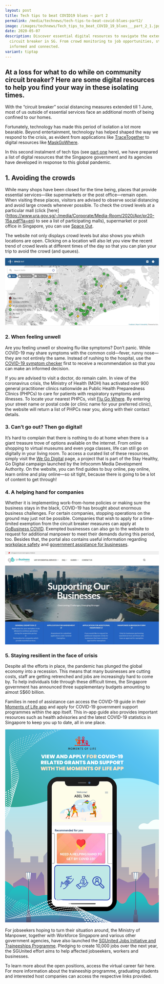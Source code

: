 ```yaml
---
layout: post
title: Tech tips to beat COVID19 blues – part 2
permalink: /media/technews/tech-tips-to-beat-covid-blues-part2/
image: /images/technews/Tech_tips_to_beat_COVID_19_blues___part_2_1.jpg
date: 2020-05-07
description: Discover essential digital resources to navigate the extended
  circuit breaker in SG. From crowd monitoring to job opportunities, stay
  informed and connected.
variant: tiptap
---
```

At a loss for what to do while on community circuit breaker? Here are some digital resources to help you find your way in these isolating times.
---
 
With the “circuit breaker” social distancing measures extended till 1 June, most of us outside of essential services face an additional month of being confined to our homes. 

Fortunately, technology has made this period of isolation a lot more bearable. Beyond entertainment, technology has helped shaped the way we respond to the crisis, as evident from applications like [TraceTogether](https://www.tracetogether.gov.sg/) to digital resources like [MaskGoWhere](https://www.tech.gov.sg/media/technews/maskgowhere).

In this second instalment of tech tips (see [part one](https://www.tech.gov.sg/media/technews/tech-tips-to-beat-covid-blues-part1) here), we have prepared a list of digital resources that the Singapore government and its agencies have developed in response to this global pandemic.

## **1. Avoiding the crowds**

While many shops have been closed for the time being, places that provide essential services—like supermarkets or the post office—remain open. When visiting these places, visitors are advised to observe social distancing and avoid large crowds whenever possible. To check the crowd levels at a particular mall (click [here]{https://www.ura.gov.sg/-/media/Corporate/Media-Room/2020/Apr/pr20-15a.pdf?la=en) to see a list of participating malls), supermarket or post office in Singapore, you can use [Space Out](https://www.spaceout.gov.sg/). 

The website not only displays crowd levels but also shows you which locations are open. Clicking on a location will also let you view the recent trend of crowd levels at different times of the day so that you can plan your trip to avoid the crowd (and queues).

![spaceout](/images/technews/covid-tech-part1.JPG)

### **2. When feeling unwell**

Are you feeling unwell or showing flu-like symptoms? Don’t panic. While COVID-19 may share symptoms with the common cold—fever, runny nose—they are not entirely the same. Instead of rushing to the hospital, use the [COVID-19 symptom checker](https://sgcovidcheck.gov.sg/) first to receive a recommendation so that you can make an informed decision.

If you are advised to visit a doctor, do remain calm. In view of the coronavirus crisis, the Ministry of Health (MOH) has activated over 900 general practitioner clinics nationwide as Public Health Preparedness Clinics (PHPCs) to care for patients with respiratory symptoms and illnesses. To locate your nearest PHPCs, visit [Flu Go Where](https://www.flugowhere.gov.sg/). By entering your street name or postal code (or clinic name for your preferred clinic), the website will return a list of PHPCs near you, along with their contact details.

### **3. Can’t go out? Then go digital!**

It’s hard to complain that there is nothing to do at home when there is a giant treasure trove of options available on the internet. From online shopping to virtual museums and even yoga classes, life can still go on digitally in your living room. To access a curated list of these resources, simply visit the [We Go Digital](https://www.imda.gov.sg/WeGoDigital) page, a project that is part of the Stay Healthy, Go Digital campaign launched by the Infocomm Media Development Authority. On the website, you can find guides to buy online, pay online, learn online and play online—so sit tight, because there is going to be a lot of content to get through!

### **4. A helping hand for companies**

Whether it is implementing work-from-home policies or making sure the business stays in the black, COVID-19 has brought about enormous business challenges. For certain companies, stopping operations on the ground may just not be possible. Companies that wish to apply for a time-limited exemption from the circuit breaker measures can apply at [GoBusiness COVID](https://covid.gobusiness.gov.sg/). Exempted businesses can also go to the website to request for additional manpower to meet their demands during this period, too. Besides that, the portal also contains useful information regarding [workplace safety](https://covid.gobusiness.gov.sg/safetywork/safetymeasures/) and [government assistance for businesses](https://covid.gobusiness.gov.sg/govassist/govassist/).

![GoBiz](/images/technews/covid-tech-part3.JPG)

### **5. Staying resilient in the face of crisis**

Despite all the efforts in place, the pandemic has plunged the global economy into a recession. This means that many businesses are cutting costs, staff are getting retrenched and jobs are increasingly hard to come by. To help individuals tide through these difficult times, the Singapore government has announced three supplementary budgets amounting to almost S$60 billion.

Families in need of assistance can access the COVID-19 guide in their [Moments of Life app](https://www.tech.gov.sg/products-and-services/moments-of-life/) and apply for COVID-19 government support programmes within the app itself. This in-app guide also provides important resources such as health advisories and the latest COVID-19 statistics in Singapore to keep you up to date, all in one place.

![GoBiz](/images/technews/covid-tech-part2.png)

For jobseekers hoping to turn their situation around, the Ministry of Manpower, together with Workforce Singapore and various other government agencies, have also launched the [SGUnited Jobs Initiative and Traineeships Programme](https://www.wsg.gov.sg/SGUnited.html). Pledging to create 10,000 jobs over the next year, the SGUnited effort aims to help affected jobseekers, workers and businesses. 

To learn more about the open positions, access the virtual career fair here. For more information about the traineeship programme, graduating students and interested host companies can access the respective links provided.